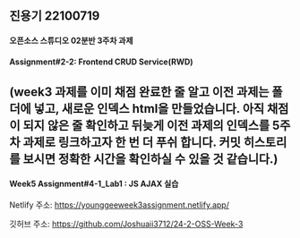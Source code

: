 ## 진용기 22100719
#### 오픈소스 스튜디오 02분반 3주차 과제
#### Assignment#2-2: Frontend CRUD Service(RWD)
(week3 과제를 이미 채점 완료한 줄 알고 이전 과제는 폴더에 넣고, 새로운 인덱스 html을 만들었습니다.
아직 채점이 되지 않은 줄 확인하고 뒤늦게 이전 과제의 인덱스를 5주차 과제로 링크하고자 한 번 더 푸쉬 합니다. 커밋 히스토리를 보시면 정확한 시간을 확인하실 수 있을 것 같습니다.)
---------------------------------------------------------
#### Week5 Assignment#4-1_Lab1 : JS AJAX 실습

Netlify 주소: https://younggeeweek3assignment.netlify.app/

깃허브 주소: https://github.com/Joshuaii3712/24-2-OSS-Week-3
